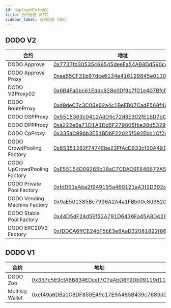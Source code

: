 ```yaml
---
id: deployedInfoOEC
title: 合约信息（OEC）
sidebar_label: 合约信息（OEC）
---
```


## DODO V2

| 合约                            | 地址                                                                                                               |
| ------------------------------ | --------------------------------------------------------------------------------------------------------------------- |
| DODO Approve                   | [0x7737fd30535c69545deeEa54AB8Dd590ccaEBD3c](https://www.oklink.com/okexchain/address/0x7737fd30535c69545deeEa54AB8Dd590ccaEBD3c) |
| DODO Approve Proxy             | [0xaeB5CF31b97dce6134e416129845e01106fFB177](https://www.oklink.com/okexchain/address/0xaeB5CF31b97dce6134e416129845e01106fFB177) |
| DODO V2Proxy02                 | [0x6B4Fa0bc61Eddc928e0Df9c7f01e407BfcD3e5EF](https://www.oklink.com/okexchain/address/0x6B4Fa0bc61Eddc928e0Df9c7f01e407BfcD3e5EF) |
| DODO RouteProxy                | [0xd9deC7c3C06e62a4c1BeEB07CadF568f496b14c2](https://www.oklink.com/okexchain/address/0xd9deC7c3C06e62a4c1BeEB07CadF568f496b14c2) |
| DODO DSPProxy                  | [0x5515363c0412AdD5c72d3E302fE1bD7dCBCF93Fe](https://www.oklink.com/okexchain/address/0x5515363c0412AdD5c72d3E302fE1bD7dCBCF93Fe) |
| DODO DPPProxy                  | [0xa222e6a71D1A1Dd5F279805fbe38d5329C1d0e70](https://www.oklink.com/okexchain/address/0xa222e6a71D1A1Dd5F279805fbe38d5329C1d0e70) |
| DODO CpProxy                   | [0x335aC99bb3E51BDbF22025f092Ebc1Cf2c5cC619](https://www.oklink.com/okexchain/address/0x335aC99bb3E51BDbF22025f092Ebc1Cf2c5cC619) |
| DODO CrowdPooling Factory      | [0x85351262f7474Ebe23FfAcD633cf20A491F1325D](https://www.oklink.com/okexchain/address/0x85351262f7474Ebe23FfAcD633cf20A491F1325D) |
| DODO UpCrowdPooling Factory    | [0xE55154D09265b18aC7CDAC6E646672A5460389a1](https://www.oklink.com/okexchain/address/0xE55154D09265b18aC7CDAC6E646672A5460389a1) |
| DODO Private Pool Factory      | [0xfdD51aAba2f949195a460121aA3f2D392d2524A9](https://www.oklink.com/okexchain/address/0xfdD51aAba2f949195a460121aA3f2D392d2524A9) |
| DODO Vending Machine Factory   | [0x9aE501385Bc7996A2A4a1FBb00c8d3820611BCB5](https://www.oklink.com/okexchain/address/0x9aE501385Bc7996A2A4a1FBb00c8d3820611BCB5) |
| DODO Stable Pool Factory       | [0x44D5dF24d5Ef52A791D6436Fa45A8D426f6de34e](https://www.oklink.com/okexchain/address/0x44D5dF24d5Ef52A791D6436Fa45A8D426f6de34e) |
| DODO ERC20V2 Factory           | [0xfDDCA6ffCE24dF5bE3e8AaD32081822f86178048](https://www.oklink.com/okexchain/address/0xfDDCA6ffCE24dF5bE3e8AaD32081822f86178048) |

## DODO V1

| 合约                            | 地址                                                                                                                  |
| ------------------------------ | --------------------------------------------------------------------------------------------------------------------  |
| DODO Zoo                       | [0x357c5E9cfA8B834EDcef7C7aAbD8F9Db09119d11](https://www.oklink.com/okexchain/address/0x357c5E9cfA8B834EDcef7C7aAbD8F9Db09119d11) |
| Multisig Wallet                | [0xef49a6DBa1C8DF859E49c17E9A485B439c7689d3](https://www.oklink.com/okexchain/address/0xef49a6DBa1C8DF859E49c17E9A485B439c7689d3) |

